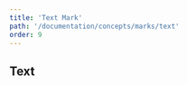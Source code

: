 ```yaml
---
title: 'Text Mark'
path: '/documentation/concepts/marks/text'
order: 9
---
```


## Text

<text-tester></text-tester>